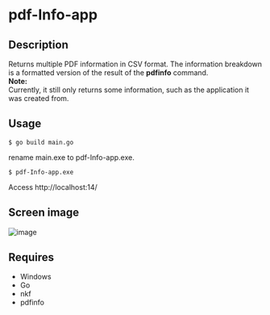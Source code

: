 # pdf-Info-app 

## Description  
Returns multiple PDF information in CSV format. The information breakdown is a formatted version of the result of the **pdfinfo** command.  
**Note:**  
Currently, it still only returns some information, such as the application it was created from.  

## Usage  
```
$ go build main.go
```
rename main.exe to pdf-Info-app.exe.
```
$ pdf-Info-app.exe
```

Access http://localhost:14/

## Screen image  
![image](https://user-images.githubusercontent.com/10069642/86309932-d0d4b900-bc57-11ea-8a7a-f63ea82e4ed6.png)  

## Requires  
- Windows
- Go
- nkf
- pdfinfo
